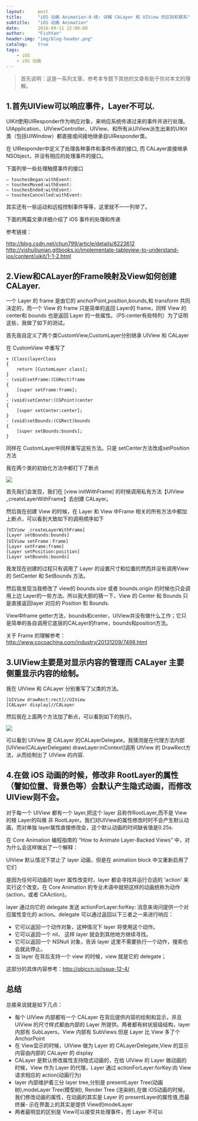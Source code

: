 ```yaml
---
layout:     post
title:      "iOS 动画 Animation-0-续: 详解 CALayer 和 UIView 的区别和联系"
subtitle:   "iOS 动画 Animation"
date:       2016-09-11 22:00:00
author:     "FishYan"
header-img: "img/blog-header.png" 
catalog:    true
tags:
    - iOS
    - iOS 动画
---
```


>首先说明：这是一系列文章，参考本专题下其他的文章有助于你对本文的理解。

## 1.首先UIView可以响应事件，Layer不可以.

UIKit使用UIResponder作为响应对象，来响应系统传递过来的事件并进行处理。UIApplication、UIViewController、UIView、和所有从UIView派生出来的UIKit类（包括UIWindow）都直接或间接地继承自UIResponder类。

在 UIResponder中定义了处理各种事件和事件传递的接口, 而 CALayer直接继承 NSObject，并没有相应的处理事件的接口。

下面列举一些处理触摸事件的接口
```
– touchesBegan:withEvent:
– touchesMoved:withEvent:
– touchesEnded:withEvent:
– touchesCancelled:withEvent:
```
其实还有一些运动和远程控制事件等等，这里就不一一列举了。

下面的两篇文章详细介绍了 iOS 事件的处理和传递

参考链接：

http://blog.csdn.net/chun799/article/details/8223612
http://yishuiliunian.gitbooks.io/implementate-tableview-to-understand-ios/content/uikit/1-1-2.html

## 2.View和CALayer的Frame映射及View如何创建CALayer.

一个 Layer 的 frame 是由它的 anchorPoint,position,bounds,和 transform 共同决定的，而一个 View 的 frame 只是简单的返回 Layer的 frame，同样 View 的 center和 bounds 也是返回 Layer 的一些属性。（PS:center有些特列）为了证明这些，我做了如下的测试。

首先我自定义了两个类CustomView,CustomLayer分别继承 UIView 和 CALayer

在 CustomView 中重写了

```objc
+ (Class)layerClass
{
    return [CustomLayer class];
}
- (void)setFrame:(CGRect)frame
{
    [super setFrame:frame];
}
- (void)setCenter:(CGPoint)center
{
    [super setCenter:center];
}
- (void)setBounds:(CGRect)bounds
{
    [super setBounds:bounds];
}
```
同样在 CustomLayer中同样重写这些方法。只是 setCenter方法改成setPosition方法

我在两个类的初始化方法中都打下了断点

![](http://cc.cocimg.com/api/uploads/20150827/1440656675741540.png)

首先我们会发现，我们在 [view initWithFrame] 的时候调用私有方法【UIView _createLayerWithFrame】去创建 CALayer。

然后我在创建 View 的时候，在 Layer 和 View 中Frame 相关的所有方法中都加上断点，可以看到大致如下的调用顺序如下

```objc
[UIView _createLayerWithFrame]
[Layer setBounds:bounds]
[UIView setFrame：Frame]
[Layer setFrame:frame]
[Layer setPosition:position]
[Layer setBounds:bounds]
```
我发现在创建的过程只有调用了 Layer 的设置尺寸和位置的然而并没有调用View 的 SetCenter 和 SetBounds 方法。

然后我发现当我修改了 view的 bounds.size 或者 bounds.origin 的时候也只会调用上边 Layer的一些方法。所以我大胆的猜一下，View 的 Center 和 Bounds 只是直接返回layer 对应的 Position 和 Bounds.

View中frame getter方法，bounds和center，UIView并没有做什么工作；它只是简单的各自调用它底层的CALayer的frame，bounds和position方法。

关于 Frame 的理解参考：http://www.cocoachina.com/industry/20131209/7498.html

## 3.UIView主要是对显示内容的管理而 CALayer 主要侧重显示内容的绘制。

我在 UIView 和 CALayer 分别重写了父类的方法。

```.objc
[UIView drawRect:rect]//UIView    
[CALayer display]//CALayer
```
然后我在上面两个方法加了断点，可以看到如下的执行。

![](http://cc.cocimg.com/api/uploads/20150827/1440656715211434.png)

可以看到 UIView 是 CALayer 的CALayerDelegate，我猜测是在代理方法内部[UIView(CALayerDelegate) drawLayer:inContext]调用 UIView 的 DrawRect方法，从而绘制出了 UIView 的内容.

## 4.在做 iOS 动画的时候，修改非 RootLayer的属性（譬如位置、背景色等）会默认产生隐式动画，而修改UIView则不会。

对于每一个 UIView 都有一个 layer,把这个 layer 且称作RootLayer,而不是 View 的根 Layer的叫做 非 RootLayer。我们对UIView的属性修改时时不会产生默认动画，而对单独 layer属性直接修改会，这个默认动画的时间缺省值是0.25s.

在 Core Animation 编程指南的 “How to Animate Layer-Backed Views” 中，对为什么会这样做出了一个解释：

UIView 默认情况下禁止了 layer 动画，但是在 animation block 中又重新启用了它们

是因为任何可动画的 layer 属性改变时，layer 都会寻找并运行合适的 'action' 来实行这个改变。在 Core Animation 的专业术语中就把这样的动画统称为动作 (action，或者 CAAction)。

layer 通过向它的 delegate 发送 actionForLayer:forKey: 消息来询问提供一个对应属性变化的 action。delegate 可以通过返回以下三者之一来进行响应：

- 它可以返回一个动作对象，这种情况下 layer 将使用这个动作。
- 它可以返回一个 nil， 这样 layer 就会到其他地方继续寻找。
- 它可以返回一个 NSNull 对象，告诉 layer 这里不需要执行一个动作，搜索也会就此停止。
- 当 layer 在背后支持一个 view 的时候，view 就是它的 delegate；

这部分的具体内容参考：http://objccn.io/issue-12-4/

## 总结

总接来说就是如下几点：

- 每个 UIView 内部都有一个 CALayer 在背后提供内容的绘制和显示，并且 UIView 的尺寸样式都由内部的 Layer 所提供。两者都有树状层级结构，layer 内部有 SubLayers，View 内部有 SubViews.但是 Layer 比 View 多了个AnchorPoint
- 在 View显示的时候，UIView 做为 Layer 的 CALayerDelegate,View 的显示内容由内部的 CALayer 的 display
- CALayer 是默认修改属性支持隐式动画的，在给 UIView 的 Layer 做动画的时候，View 作为 Layer 的代理，Layer 通过 actionForLayer:forKey:向 View请求相应的 action(动画行为)
- layer 内部维护着三分 layer tree,分别是 presentLayer Tree(动画树),modeLayer Tree(模型树), Render Tree (渲染树),在做 iOS动画的时候，我们修改动画的属性，在动画的其实是 Layer 的 presentLayer的属性值,而最终展- 示在界面上的其实是提供 View的modelLayer
- 两者最明显的区别是 View可以接受并处理事件，而 Layer 不可以